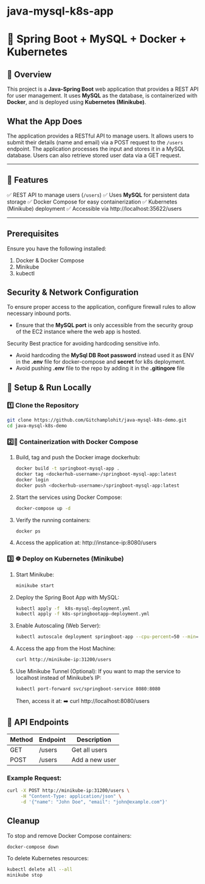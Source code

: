 # java-mysql-k8s-app

# 🚀 Spring Boot + MySQL + Docker + Kubernetes

## 📌 Overview
This project is a **Java-Spring Boot** web application that provides a REST API for user management.
It uses **MySQL** as the database, is containerized with **Docker**, and is deployed using **Kubernetes (Minikube)**.

## What the App Does

The application provides a RESTful API to manage users. It allows users to submit their details (name and email) via a POST request to the `/users` endpoint. The application processes the input and stores it in a MySQL database. Users can also retrieve stored user data via a GET request.

---

## **📜 Features**
✅ REST API to manage users (`/users`)
✅ Uses **MySQL** for persistent data storage
✅ Docker Compose for easy containerization
✅ Kubernetes (Minikube) deployment
✅ Accessible via http://localhost:35622/users

---
## **Prerequisites**
Ensure you have the following installed:

1. Docker & Docker Compose
2. Minikube
3. kubectl

## **Security & Network Configuration**

To ensure proper access to the application, configure firewall rules to allow necessary inbound ports.
- Ensure that the **MySQL port** is only accessible from the security group of the EC2 instance where the web app is hosted.
  
Security Best practice for avoiding hardcoding sensitive info.  
- Avoid hardcoding the **MySql DB Root password** instead used it as ENV in the **.env** file for docker-compose and **secret** for k8s deployment.
- Avoid pushing **.env** file to the repo by adding it in the **.gitingore** file

## **🔧 Setup & Run Locally**

### **1️⃣ Clone the Repository**
 ```sh
 git clone https://github.com/Gitchamplohit/java-mysql-k8s-demo.git
 cd java-mysql-k8s-demo
 ```

### **2️⃣🐳 Containerization with Docker Compose**

1. Build, tag and push the Docker image dockerhub:
   ```sh
   docker build -t springboot-mysql-app .
   docker tag <dockerhub-username>/springboot-mysql-app:latest
   docker login
   docker push <dockerhub-username>/springboot-mysql-app:latest
   ```
   
2. Start the services using Docker Compose:
   ```sh
   docker-compose up -d
   ```

3. Verify the running containers:
   ```sh
   docker ps
   ```

4. Access the application at:
   http://instance-ip:8080/users

### **3️⃣ ☸️ Deploy on Kubernetes (Minikube)**

1. Start Minikube:
   ```sh
   minikube start
   ```
   
2. Deploy the Spring Boot App with MySQL:
   ```sh
   kubectl apply -f  k8s-mysql-deployment.yml
   kubectl apply -f k8s-springbootapp-deployment.yml
   ```
   
3. Enable Autoscaling (Web Server):
   ```sh
   kubectl autoscale deployment springboot-app --cpu-percent=50 --min=1 --max=5
   ```
   
4. Access the app from the Host Machine:
   ```sh
   curl http://minikube-ip:31200/users
   ```
   
5. Use Minikube Tunnel (Optional):
   If you want to map the service to localhost instead of Minikube’s IP:
   ```sh
   kubectl port-forward svc/springboot-service 8080:8080
   ```
   Then, access it at:
   ➡️ curl http://localhost:8080/users

## 📜 API Endpoints

| Method  | Endpoint   | Description       |
|---------|-----------|-------------------|
| GET     | /users    | Get all users     |
| POST    | /users    | Add a new user    |

### **Example Request:**
```sh
curl -X POST http://minikube-ip:31200/users \
     -H "Content-Type: application/json" \
     -d '{"name": "John Doe", "email": "john@example.com"}'
```

## **Cleanup**

To stop and remove Docker Compose containers:
 ```sh
 docker-compose down
 ```

To delete Kubernetes resources:
 ```sh
 kubectl delete all --all
 minikube stop
 ```

